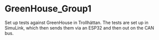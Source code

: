 # GreenHouse_Group1

Set up tests against GreenHouse in Trollhättan. The tests are set up in SimuLink, which then sends them via an ESP32 and then out on the CAN bus.
